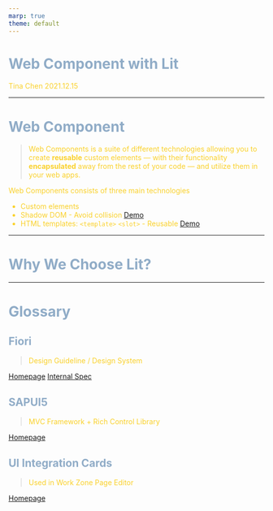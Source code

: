 ```yaml
---
marp: true
theme: default
---
```


<style>
section {
  background: #343752;
}

h1, h2, h3 {
  color: #90ACC7;
}

text,
p,
li {
  color: #FAD12B;
}
</style>

# Web Component with Lit

Tina Chen
2021.12.15

---

# Web Component

> Web Components is a suite of different technologies allowing you to create **reusable** custom elements — with their functionality **encapsulated** away from the rest of your code — and utilize them in your web apps.

Web Components consists of three main technologies

- Custom elements
- Shadow DOM - Avoid collision [Demo](https://codepen.io/tinac/pen/LYzVBzG)
- HTML templates: `<template>` `<slot>` - Reusable [Demo](https://codepen.io/tinac/pen/YzrXjEN)

---

# Why We Choose Lit?

---

# Glossary

## Fiori

> Design Guideline / Design System

[Homepage](https://www.sap.com/sea/products/fiori.html)
[Internal Spec](https://wiki.wdf.sap.corp/wiki/pages/viewpage.action?pageId=2020615073)

## SAPUI5

> MVC Framework + Rich Control Library

[Homepage](https://sapui5.hana.ondemand.com/)

## UI Integration Cards

>

> Used in Work Zone Page Editor

[Homepage]()
